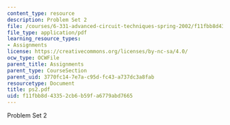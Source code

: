 ```yaml
---
content_type: resource
description: Problem Set 2
file: /courses/6-331-advanced-circuit-techniques-spring-2002/f11fbb8d43352cb6b59fa6779abd7665_ps2.pdf
file_type: application/pdf
learning_resource_types:
- Assignments
license: https://creativecommons.org/licenses/by-nc-sa/4.0/
ocw_type: OCWFile
parent_title: Assignments
parent_type: CourseSection
parent_uid: 3770fc14-7e7a-c95d-fc43-a737dc3a8fab
resourcetype: Document
title: ps2.pdf
uid: f11fbb8d-4335-2cb6-b59f-a6779abd7665
---
```

Problem Set 2